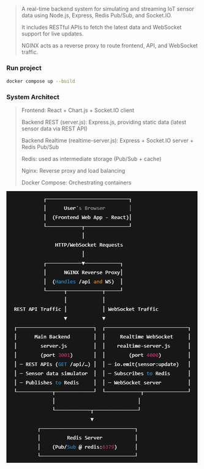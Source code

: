 > A real-time backend system for simulating and streaming IoT sensor data using Node.js, Express, Redis Pub/Sub, and Socket.IO.
>
> It includes RESTful APIs to fetch the latest data and WebSocket support for live updates.
>
> NGINX acts as a reverse proxy to route frontend, API, and WebSocket traffic.

### Run project ###

```bash
docker compose up --build
```

### System Architect ###

> Frontend: React + Chart.js + Socket.IO client
>
> Backend REST (server.js): Express.js, providing static data (latest sensor data via REST API)
>
> Backend Realtime (realtime-server.js): Express + Socket.IO server + Redis Pub/Sub
>
> Redis: used as intermediate storage (Pub/Sub + cache)
>
> Nginx: Reverse proxy and load balancing
>
> Docker Compose: Orchestrating containers

![alt text](image.png)

